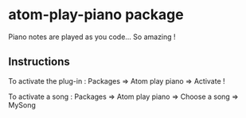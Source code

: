 # atom-play-piano package

Piano notes are played as you code... So amazing !

## Instructions

To activate the plug-in :
Packages => Atom play piano => Activate !

To activate a song :
Packages => Atom play piano => Choose a song => MySong
